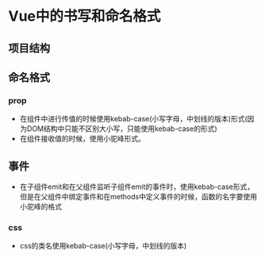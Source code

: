 <!--
 * @Author: xujie 1607526161@qq.com
 * @Date: 2022-04-22 13:11:00
 * @LastEditors: xujie 1607526161@qq.com
 * @FilePath: \HTML-CSS-Javascript-\工具类的知识\编码的书写规范\Vue的书写规范.md
 * @Description: 
-->
# Vue中的书写和命名格式

## 项目结构

## 命名格式

### prop

* 在组件中进行传值的时候使用kebab-case(小写字母，中划线的版本)形式(因为DOM结构中只能不区别大小写，只能使用kebab-case的形式)
* 在组件接收值的时候，使用小驼峰形式。

## 事件

* 在子组件emit和在父组件监听子组件emit的事件时，使用kebab-case形式，但是在父组件中绑定事件和在methods中定义事件的时候，函数的名字要使用小驼峰的格式

### css

* css的类名使用kebab-case(小写字母，中划线的版本)
